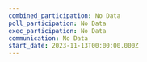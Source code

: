 ```yaml
---
combined_participation: No Data
poll_participation: No Data
exec_participation: No Data
communication: No Data
start_date: 2023-11-13T00:00:00.000Z
---
```

